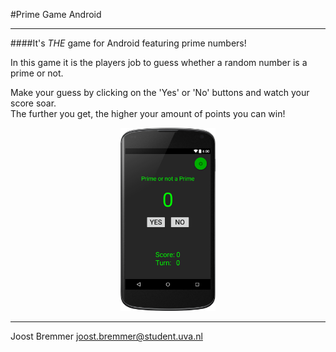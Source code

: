 #Prime Game Android
- - -

####It's *THE* game for Android featuring prime numbers!


In this game it is the players job to guess whether a random number is a prime or not.  

Make your guess by clicking on the 'Yes' or 'No' buttons and watch your score soar.  
The further you get, the higher your amount of points you can win!

<center>
<img src='preview.png' width='30%' height='30%'/>
</center>

- - -

Joost Bremmer [joost.bremmer@student.uva.nl](mailto:joost.bremmer@student.uva.nl)
